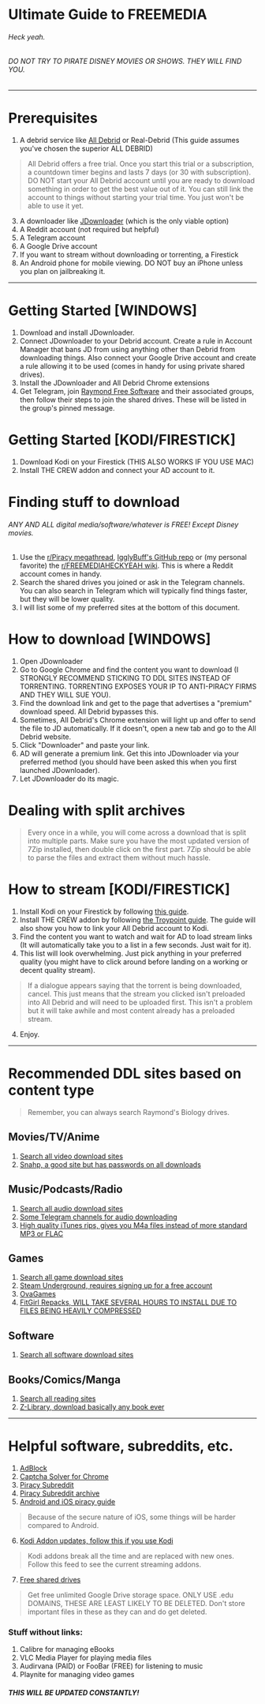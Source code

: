# Ultimate Guide to FREEMEDIA
###### Heck yeah.
###### DO NOT TRY TO PIRATE DISNEY MOVIES OR SHOWS. THEY WILL FIND YOU.
---
# Prerequisites
1. A debrid service like [All Debrid](https://alldebrid.com/) or Real-Debrid (This guide assumes you've chosen the superior ALL DEBRID)

> All Debrid offers a free trial. Once you start this trial or a subscription, a countdown timer begins and lasts 7 days (or 30 with subscription). DO NOT start your All Debrid account until you are ready to download something in order to get the best value out of it. You can still link the account to things without starting your trial time. You just won't be able to use it yet.

3. A downloader like [JDownloader](https://jdownloader.org/) (which is the only viable option)
4. A Reddit account (not required but helpful)
5. A Telegram account
6. A Google Drive account
7. If you want to stream without downloading or torrenting, a Firestick
8. An Android phone for mobile viewing. DO NOT buy an iPhone unless you plan on jailbreaking it.

---
# Getting Started [WINDOWS]
1. Download and install JDownloader. 
2. Connect JDownloader to your Debrid account. Create a rule in Account Manager that bans JD from using anything other than Debrid from downloading things. Also connect your Google Drive account and create a rule allowing it to be used (comes in handy for using private shared drives).
3. Install the JDownloader and All Debrid Chrome extensions
4. Get Telegram, join [Raymond Free Software](https://t.me/raymondfreesoftware) and their associated groups, then follow their steps to join the shared drives. These will be listed in the group's pinned message.

# Getting Started [KODI/FIRESTICK]
1. Download Kodi on your Firestick (THIS ALSO WORKS IF YOU USE MAC)
2. Install THE CREW addon and connect your AD account to it. 
# Finding stuff to download
###### ANY AND ALL digital media/software/whatever is FREE! Except Disney movies. 
1. Use the [r/Piracy megathread](https://www.reddit.com/r/Piracy/wiki/megathread), [IgglyBuff's GitHub repo](https://github.com/Igglybuff/awesome-piracy) or (my personal favorite) the [r/FREEMEDIAHECKYEAH wiki](https://www.reddit.com/r/FREEMEDIAHECKYEAH/wiki/index). This is where a Reddit account comes in handy.
2. Search the shared drives you joined or ask in the Telegram channels. You can also search in Telegram which will typically find things faster, but they will be lower quality.
3. I will list some of my preferred sites at the bottom of this document. 

# How to download [WINDOWS]
1. Open JDownloader 
2. Go to Google Chrome and find the content you want to download (I STRONGLY RECOMMEND STICKING TO DDL SITES INSTEAD OF TORRENTING. TORRENTING EXPOSES YOUR IP TO ANTI-PIRACY FIRMS AND THEY WILL SUE YOU). 
3. Find the download link and get to the page that advertises a "premium" download speed. All Debrid bypasses this. 
4. Sometimes, All Debrid's Chrome extension will light up and offer to send the file to JD automatically. If it doesn't, open a new tab and go to the All Debrid website. 
5. Click "Downloader" and paste your link.
6. AD will generate a premium link. Get this into JDownloader via your preferred method (you should have been asked this when you first launched JDownloader). 
7. Let JDownloader do its magic.

# Dealing with split archives
>Every once in a while, you will come across a download that is split into multiple parts. Make sure you have the most updated version of 7Zip installed, then double click on the first part. 7Zip should be able to parse the files and extract them without much hassle.

# How to stream [KODI/FIRESTICK]
1. Install Kodi on your Firestick by following [this guide](https://troypoint.com/how-to-install-kodi-on-fire-tv/).
1. Install THE CREW addon by following [the Troypoint guide](https://troypoint.com/crew-kodi-addon/). The guide will also show you how to link your All Debrid account to Kodi.
2. Find the content you want to watch and wait for AD to load stream links (It will automatically take you to a list in a few seconds. Just wait for it).
3. This list will look overwhelming. Just pick anything in your preferred quality (you might have to click around before landing on a working or decent quality stream). 
> If a dialogue appears saying that the torrent is being downloaded, cancel. This just means that the stream you clicked isn't preloaded into All Debrid and will need to be uploaded first. This isn't a problem but it will take awhile and most content already has a preloaded stream.

4. Enjoy.

---
# Recommended DDL sites based on content type
>Remember, you can always search Raymond's Biology drives.
## Movies/TV/Anime
1. [Search all video download sites](https://cse.google.com/cse?cx=006516753008110874046:wevn3lkn9rr#gsc.tab=0)
2. [Snahp, a good site but has passwords on all downloads](https://snahp.it/)

## Music/Podcasts/Radio
1. [Search all audio download sites](https://cse.google.com/cse?cx=006516753008110874046:ibmyuhh72io)
2. [Some Telegram channels for audio downloading](https://www.reddit.com/r/FREEMEDIAHECKYEAH/wiki/storage#wiki_telegram_audio_download)
3. [High quality iTunes rips, gives you M4a files instead of more standard MP3 or FLAC](https://www.pluspremieres.to/)

## Games
1. [Search all game download sites](https://cse.google.com/cse?cx=006516753008110874046:cbjowp5sdqg)
2. [Steam Underground, requires signing up for a free account](https://cs.rin.ru/)
3. [OvaGames](http://www.ovagames.com/)
4. [FitGirl Repacks, WILL TAKE SEVERAL HOURS TO INSTALL DUE TO FILES BEING HEAVILY COMPRESSED](https://fitgirl-repacks.site/)

## Software
1. [Search all software download sites](https://cse.google.com/cse?cx=006516753008110874046:1ugcdt3vo7z)

## Books/Comics/Manga
1. [Search all reading sites](https://cse.google.com/cse?cx=006516753008110874046:s9ddesylrm8)
2. [Z-Library, download basically any book ever](https://z-lib.org/)
---
# Helpful software, subreddits, etc.
1. [AdBlock](https://www.reddit.com/r/FREEMEDIAHECKYEAH/wiki/adblock-vpn-privacy#wiki_.25B7_adblocking_extensions)
2. [Captcha Solver for Chrome](https://github.com/dessant/buster)
3. [Piracy Subreddit](https://www.reddit.com/r/piracy)
4. [Piracy Subreddit archive](https://github.com/nid666/PiracyArchive)
5. [Android and iOS piracy guide](https://www.reddit.com/r/FREEMEDIAHECKYEAH/wiki/android)
>Because of the secure nature of iOS, some things will be harder compared to Android.

6. [Kodi Addon updates, follow this if you use Kodi](https://www.reddit.com/r/Addons4Kodi/)
>Kodi addons break all the time and are replaced with new ones. Follow this feed to see the current streaming addons.

7. [Free shared drives](https://telegra.ph/Sites-for-getting-free-team-drives-04-18)
>Get free unlimited Google Drive storage space. ONLY USE .edu DOMAINS, THESE ARE LEAST LIKELY TO BE DELETED. Don't store important files in these as they can and do get deleted.

### Stuff without links:
1. Calibre for managing eBooks
2. VLC Media Player for playing media files
3. Audirvana (PAID) or FooBar (FREE) for listening to music
4. Playnite for managing video games

##### THIS WILL BE UPDATED CONSTANTLY!
